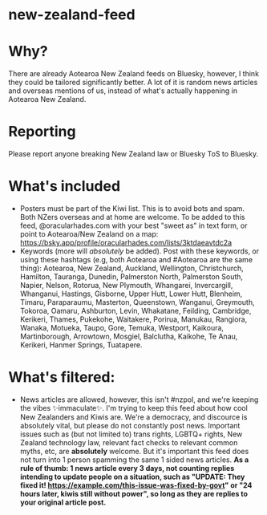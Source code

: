 # new-zealand-feed

# Why?
There are already Aotearoa New Zealand feeds on Bluesky, however, I think they could be tailored significantly better. A lot of it is random news articles and overseas mentions of us, instead of what's actually happening in Aotearoa New Zealand.

# Reporting
Please report anyone breaking New Zealand law or Bluesky ToS to Bluesky.

# What's included
- Posters must be part of the Kiwi list. This is to avoid bots and spam. Both NZers overseas and at home are welcome. To be added to this feed, @oracularhades.com with your best "sweet as" in text form, or point to Aotearoa/New Zealand on a map: https://bsky.app/profile/oracularhades.com/lists/3ktdaeavtdc2a
- Keywords (more will *absolutely* be added). Post with these keywords, or using these hashtags (e.g, both Aotearoa and #Aotearoa are the same thing): Aotearoa, New Zealand, Auckland, Wellington, Christchurch, Hamilton, Tauranga, Dunedin, Palmerston North, Palmerston South, Napier, Nelson, Rotorua, New Plymouth, Whangarei, Invercargill, Whanganui, Hastings, Gisborne, Upper Hutt, Lower Hutt, Blenheim, Timaru, Paraparaumu, Masterton, Queenstown, Wanganui, Greymouth, Tokoroa, Oamaru, Ashburton, Levin, Whakatane, Feilding, Cambridge, Kerikeri, Thames, Pukekohe, Waitakere, Porirua, Manukau, Rangiora, Wanaka, Motueka, Taupo, Gore, Temuka, Westport, Kaikoura, Martinborough, Arrowtown, Mosgiel, Balclutha, Kaikohe, Te Anau, Kerikeri, Hanmer Springs, Tuatapere.

# What's filtered:
- News articles are allowed, however, this isn't #nzpol, and we're keeping the vibes ✨immaculate✨. I'm trying to keep this feed about how cool New Zealanders and Kiwis are. We're a democracy, and discource is absolutely vital, but please do not constantly post news. Important issues such as (but not limited to) trans rights, LGBTQ+ rights, New Zealand technology law, relevant fact checks to relevant common myths, etc, are **absolutely** welcome. But it's important this feed does not turn into 1 person spamming the same 1 sided news articles. **As a rule of thumb: 1 news article every 3 days, not counting replies intending to update people on a situation, such as "UPDATE: They fixed it! https://example.com/this-issue-was-fixed-by-govt" or "24 hours later, kiwis still without power", so long as they are replies to your original article post.**
